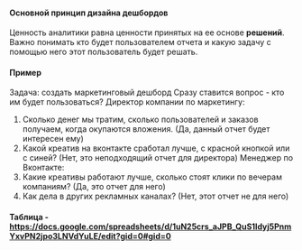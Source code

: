 #### Основной принцип дизайна дешбордов
Ценность аналитики равна ценности принятых на ее основе **решений**. Важно понимать кто будет пользователем отчета и какую задачу с помощью него этот пользователь будет решать. 
#### Пример
Задача: создать маркетинговый дешборд
Сразу ставится вопрос - кто им будет пользоваться?
Директор компании по маркетингу: 
1. Сколько денег мы тратим, сколько пользователей и заказов получаем, когда окупаются вложения. (Да, данный отчет будет интересен ему)
2. Какой креатив на вконтакте сработал лучше, с красной кнопкой или с синей? (Нет, это неподходящий отчет для директора)
Менеджер по Вконтакте:
1. Какие креативы работают лучше, сколько стоят клики по вечерам компаниям? (Да, это отчет для него)
2. Как дела в других рекламных каналах? (Нет, этот отчет не для него)

#### Таблица - https://docs.google.com/spreadsheets/d/1uN25crs_aJPB_QuS1ldyj5PnmYxvPN2jpo3LNVdYuLE/edit?gid=0#gid=0